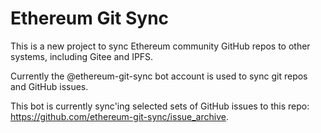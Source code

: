 # Ethereum Git Sync

This is a new project to sync Ethereum community GitHub repos to other systems, including Gitee and IPFS.

Currently the @ethereum-git-sync bot account is used to sync git repos and GitHub issues.

This bot is currently sync'ing selected sets of GitHub issues to this repo: https://github.com/ethereum-git-sync/issue_archive.
